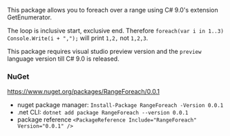 This package allows you to foreach over a range using C# 9.0's extension GetEnumerator.

The loop is inclusive start, exclusive end. Therefore `foreach(var i in 1..3) Console.Write(i + ",");` will print `1,2,` not `1,2,3`.

This package requires visual studio preview version and the `preview` language version till C# 9.0 is released.

### NuGet

https://www.nuget.org/packages/RangeForeach/0.0.1

- nuget package manager: `Install-Package RangeForeach -Version 0.0.1`
- .net CLI: `dotnet add package RangeForeach --version 0.0.1`
- package reference `<PackageReference Include="RangeForeach" Version="0.0.1" />`


